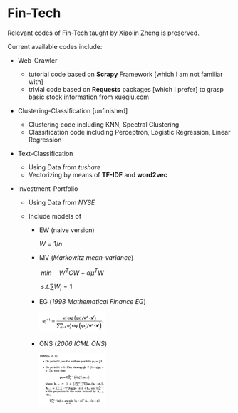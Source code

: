 # Fin-Tech
Relevant codes of Fin-Tech taught by Xiaolin Zheng is preserved.

Current available codes include:

* Web-Crawler
  * tutorial code based on **Scrapy** Framework [which I am not familiar with]
  * trivial code based on **Requests** packages [which I prefer] to grasp basic stock information from xueqiu.com
* Clustering-Classification [unfinished]
  * Clustering code including KNN, Spectral Clustering
  * Classification code including Perceptron, Logistic Regression, Linear Regression

* Text-Classification

  * Using Data from *tushare*
  * Vectorizing by means of **TF-IDF** and **word2vec**

* Investment-Portfolio

  * Using Data from *NYSE*

  * Include models of

    * EW (naive version)

      $W = 1/n$

    * MV (*Markowitz mean-variance*) 

      ​														$min \quad W^{T}CW + \alpha \mu^{T}W$

      ​																	$s.t. \sum W_i = 1$

    * EG (*1998 Mathematical Finance EG*)

      <img src="./Investment-Portfolio/EG.png" alt="截屏2020-07-24上午2.00.37" style="zoom:50%;" width = 300 />

    * ONS (*2006 ICML ONS*)

      <img src="./Investment-Portfolio/ONS.png" alt="截屏2020-07-24上午2.00.37" style="zoom:50%;" width = 300 />

